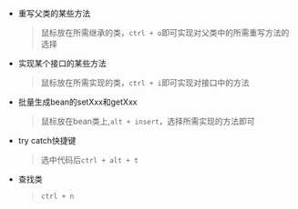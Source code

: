 - 重写父类的某些方法
  > 鼠标放在所需继承的类，`ctrl + o`即可实现对父类中的所需重写方法的选择
- 实现某个接口的某些方法
  > 鼠标放在所需实现的类，`ctrl + i`即可实现对接口中的方法
- 批量生成bean的setXxx和getXxx
  > 鼠标放在bean类上,`alt + insert`，选择所需实现的方法即可
- try catch快捷键
  > 选中代码后`ctrl + alt + t`
- 查找类
  > `ctrl + n`
